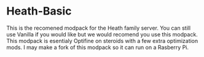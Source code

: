 # Heath-Basic
This is the recomened modpack for the Heath family server. You can still use Vanilla if you would like but we would recomend you use this modpack. This modpack is esentialy Optifine on steroids with a few extra optimization mods.  I may make a fork of this modpack so it can run on a Rasberry Pi.
